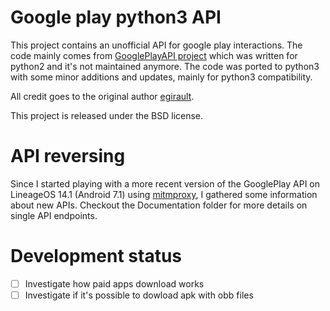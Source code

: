 # Google play python3 API

This project contains an unofficial API for google play interactions. The code mainly comes from
[GooglePlayAPI project](https://github.com/egirault/googleplay-api/) which was written for python2 and it's not
maintained anymore. The code was ported to python3 with some minor additions and updates, mainly for python3 compatibility.

All credit goes to the original author [egirault](https://github.com/egirault).

This project is released under the BSD license.

# API reversing

Since I started playing with a more recent version of the GooglePlay API on LineageOS 14.1 (Android 7.1) using [mitmproxy](https://mitmproxy.org/), I gathered some information about new APIs.
Checkout the Documentation folder for more details on single API endpoints.

# Development status
- [ ] Investigate how paid apps download works
- [ ] Investigate if it's possible to dowload apk with obb files
